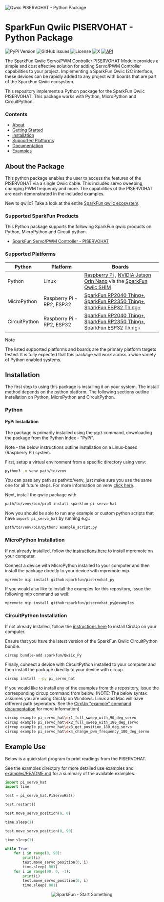 ![Qwiic PISERVOHAT - Python Package](docs/images/gh-banner.png "qwiic PISERVOHAT Python Package")

# SparkFun Qwiic PISERVOHAT - Python Package

![PyPi Version](https://img.shields.io/pypi/v/sparkfun_piservohat)
![GitHub issues](https://img.shields.io/github/issues/sparkfun/piservohat_py)
![License](https://img.shields.io/github/license/sparkfun/piservohat_py)
![X](https://img.shields.io/twitter/follow/sparkfun)
[![API](https://img.shields.io/badge/API%20Reference-blue)](https://docs.sparkfun.com/piservohat_py/classpi__servo__hat_1_1_pi_servo_hat.html)

The SparkFun Qwiic Servo/PWM Controller PISERVOHAT Module provides a simple and cost effective solution for adding Servo/PWM Controller capabilities to your project. Implementing a SparkFun Qwiic I2C interface, these devices can be rapidly added to any project with boards that are part of the SparkFun Qwiic ecosystem.

This repository implements a Python package for the SparkFun Qwiic PISERVOHAT. This package works with Python, MicroPython and CircuitPython.

### Contents

* [About](#about-the-package)
* [Getting Started](#getting-started)
* [Installation](#installation)
* [Supported Platforms](#supported-platforms)
* [Documentation](https://docs.sparkfun.com/piservohat_py/classpi__servo__hat_1_1_pi_servo_hat.html)
* [Examples](#examples)

## About the Package

This python package enables the user to access the features of the PISERVOHAT via a single Qwiic cable. This includes servo sweeping, changing PWM frequency and more. The capabilities of the PISERVOHAT are each demonstrated in the included examples.

New to qwiic? Take a look at the entire [SparkFun qwiic ecosystem](https://www.sparkfun.com/qwiic).

### Supported SparkFun Products

This Python package supports the following SparkFun qwiic products on Python, MicroPython and Circuit python. 

* [SparkFun Servo/PWM Controller - PISERVOHAT](https://www.sparkfun.com/products/15316)

### Supported Platforms

| Python | Platform | Boards |
|--|--|--|
| Python | Linux | [Raspberry Pi](https://www.sparkfun.com/raspberry-pi-5-8gb.html) , [NVIDIA Jetson Orin Nano](https://www.sparkfun.com/nvidia-jetson-orin-nano-developer-kit.html) via the [SparkFun Qwiic SHIM](https://www.sparkfun.com/sparkfun-qwiic-shim-for-raspberry-pi.html) |
| MicroPython | Raspberry Pi - RP2, ESP32 | [SparkFun RP2040 Thing+](https://www.sparkfun.com/sparkfun-thing-plus-rp2040.html), [SparkFun RP2350 Thing+](https://www.sparkfun.com/sparkfun-thing-plus-rp2350.html), [SparkFun ESP32 Thing+](https://www.sparkfun.com/sparkfun-thing-plus-esp32-wroom-usb-c.html)
|CircuitPython | Raspberry Pi - RP2, ESP32 | [SparkFun RP2040 Thing+](https://www.sparkfun.com/sparkfun-thing-plus-rp2040.html), [SparkFun RP2350 Thing+](https://www.sparkfun.com/sparkfun-thing-plus-rp2350.html), [SparkFun ESP32 Thing+](https://www.sparkfun.com/sparkfun-thing-plus-esp32-wroom-usb-c.html)

> [!NOTE]
> The listed supported platforms and boards are the primary platform targets tested. It is fully expected that this package will work across a wide variety of Python enabled systems. 

## Installation 

The first step to using this package is installing it on your system. The install method depends on the python platform. The following sections outline installation on Python, MicroPython and CircuitPython.

### Python 

#### PyPi Installation

The package is primarily installed using the `pip3` command, downloading the package from the Python Index - "PyPi". 

Note - the below instructions outline installation on a Linux-based (Raspberry Pi) system.

First, setup a virtual environment from a specific directory using venv:
```sh
python3 -m venv path/to/venv
```
You can pass any path as path/to/venv, just make sure you use the same one for all future steps. For more information on venv [click here](https://docs.python.org/3/library/venv.html).

Next, install the qwiic package with:

```sh
path/to/venv/bin/pip3 install sparkfun-pi-servo-hat
```
Now you should be able to run any example or custom python scripts that have `import pi_servo_hat` by running e.g.:

```sh
path/to/venv/bin/python3 example_script.py
```

### MicroPython Installation
If not already installed, follow the [instructions here](https://docs.micropython.org/en/latest/reference/mpremote.html) to install mpremote on your computer.

Connect a device with MicroPython installed to your computer and then install the package directly to your device with mpremote mip.
```sh
mpremote mip install github:sparkfun/piservohat_py
```

If you would also like to install the examples for this repository, issue the following mip command as well:
```sh
mpremote mip install github:sparkfun/piservohat_py@examples
```

### CircuitPython Installation
If not already installed, follow the [instructions here](https://docs.circuitpython.org/projects/circup/en/latest/#installation) to install CircUp on your computer.

Ensure that you have the latest version of the SparkFun Qwiic CircuitPython bundle. 
```sh
circup bundle-add sparkfun/Qwiic_Py
```

Finally, connect a device with CircuitPython installed to your computer and then install the package directly to your device with circup.
```sh
circup install --py pi_servo_hat
```

If you would like to install any of the examples from this repository, issue the corresponding circup command from below. (NOTE: The below syntax assumes you are using CircUp on Windows. Linux and Mac will have different path seperators. See the [CircUp "example" command documentation](https://learn.adafruit.com/keep-your-circuitpython-libraries-on-devices-up-to-date-with-circup/example-command) for more information)

```sh
circup example pi_servo_hat\ex1_full_sweep_with_90_deg_servo
circup example pi_servo_hat\ex2_full_sweep_with_180_deg_servo
circup example pi_servo_hat\ex3_get_position_180_deg_servo
circup example pi_servo_hat\ex4_change_pwm_frequency_180_deg_servo
```

Example Use
 ---------------
Below is a quickstart program to print readings from the PISERVOHAT.

See the examples directory for more detailed use examples and [examples/README.md](https://github.com/sparkfun/qwiic_piservohat_py/blob/main/examples/README.md) for a summary of the available examples.

```python
import pi_servo_hat
import time

test = pi_servo_hat.PiServoHat()

test.restart()

test.move_servo_position(0, 0)

time.sleep(1)

test.move_servo_position(0, 90)

time.sleep(1)

while True:
    for i in range(0, 90):
        print(i)
        test.move_servo_position(0, i)
        time.sleep(.001)
    for i in range(90, 0, -1):
        print(i)
        test.move_servo_position(0, i)
        time.sleep(.001)


```
<p align="center">
<img src="https://cdn.sparkfun.com/assets/custom_pages/3/3/4/dark-logo-red-flame.png" alt="SparkFun - Start Something">
</p>
